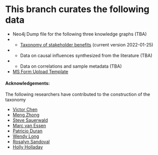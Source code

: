 # This branch curates the following data
- Neo4j Dump file for the following three knowledge graphs (TBA)
- - [Taxonomy of stakeholder benefits](https://github.com/GoPeaks-AI/multi-stakeholder-benefits/blob/data/MSB%20Taxonomy%20(version%202020%2001%2025).xlsx) (current version 2022-01-25)
- - Data on causal influences synthesized from the literature (TBA)
- - Data on correlations and sample metadata (TBA)
- [MS Form Upload Template](https://github.com/GoPeaks-AI/multi-stakeholder-benefits/blob/data/MS_form_dataupload.xlsx)


#### Acknowledgements:
The following researchers have contributed to the construction of the taxonomy
- [Victor Chen](https://gopeaks.org/)
- [Meng Zhong](https://scholar.google.com/citations?user=xHHDDPUAAAAJ&hl=en)
- [Steve Sauerwald](https://scholar.google.com/citations?user=kWDrFcsAAAAJ&hl=en)
- [Marc van Essen](https://scholar.google.com/citations?user=AWezk6oAAAAJ&hl=en)
- [Patricio Duran](https://scholar.google.com/citations?user=PGWxJFkAAAAJ&hl=en)
- [Wendy Long](https://www.linkedin.com/in/wendychengyilong/)
- [Rosalyn Sandoval](https://scholar.google.com/citations?user=rlJATFEAAAAJ&hl=en)
- [Holly Holladay](https://orgscience.charlotte.edu/directory/holly-holladay)
